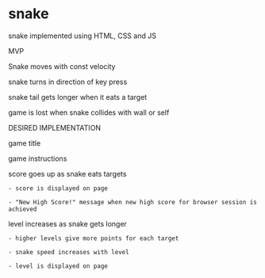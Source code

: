 # snake
snake implemented using HTML, CSS and JS

MVP

Snake moves with const velocity

snake turns in direction of key press

snake tail gets longer when it eats a target

game is lost when snake collides with wall or self



DESIRED IMPLEMENTATION

game title

game instructions

score goes up as snake eats targets

    - score is displayed on page

    - "New High Score!" message when new high score for browser session is achieved

level increases as snake gets longer

    - higher levels give more points for each target

    - snake speed increases with level
    
    - level is displayed on page

